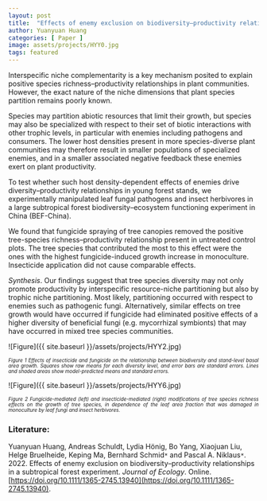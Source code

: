 ```yaml
---
layout: post
title:  "Effects of enemy exclusion on biodiversity–productivity relationships in a subtropical forest experiment"
author: Yuanyuan Huang
categories: [ Paper ]
image: assets/projects/HYY0.jpg
tags: featured
---
```

Interspecific niche complementarity is a key mechanism posited to explain positive species richness–productivity relationships in plant communities. However, the exact nature of the niche dimensions that plant species partition remains poorly known.

Species may partition abiotic resources that limit their growth, but species may also be specialized with respect to their set of biotic interactions with other trophic levels, in particular with enemies including pathogens and consumers. The lower host densities present in more species-diverse plant communities may therefore result in smaller populations of specialized enemies, and in a smaller associated negative feedback these enemies exert on plant productivity.

To test whether such host density-dependent effects of enemies drive diversity–productivity relationships in young forest stands, we experimentally manipulated leaf fungal pathogens and insect herbivores in a large subtropical forest biodiversity–ecosystem functioning experiment in China (BEF-China).

We found that fungicide spraying of tree canopies removed the positive tree-species richness–productivity relationship present in untreated control plots. The tree species that contributed the most to this effect were the ones with the highest fungicide-induced growth increase in monoculture. Insecticide application did not cause comparable effects.

*Synthesis*. Our findings suggest that tree species diversity may not only promote productivity by interspecific resource-niche partitioning but also by trophic niche partitioning. Most likely, partitioning occurred with respect to enemies such as pathogenic fungi. Alternatively, similar effects on tree growth would have occurred if fungicide had eliminated positive effects of a higher diversity of beneficial fungi (e.g. mycorrhizal symbionts) that may have occurred in mixed tree species communities.<br>

![Figure]({{ site.baseurl }}/assets/projects/HYY2.jpg)
<p style='text-align: justify;' ><span style="font-style: italic; font-size:70%">Figure 1 Effects of insecticide and fungicide on the relationship between biodiversity and stand-level basal area growth. Squares show raw means for each diversity level, and error bars are standard errors. Lines and shaded areas show model-predicted means and standard errors.
</span></p>
![Figure]({{ site.baseurl }}/assets/projects/HYY6.jpg)
<p style='text-align: justify;' ><span style="font-style: italic; font-size:70%">Figure 2 Fungicide-mediated (left) and insecticide-mediated (right) modifications of tree species richness effects on the growth of tree species, in dependence of the leaf area fraction that was damaged in monoculture by leaf fungi and insect herbivores. 
</span></p>


### Literature:
Yuanyuan Huang, Andreas Schuldt, Lydia Hönig, Bo Yang, Xiaojuan Liu, Helge Bruelheide, Keping Ma, Bernhard Schmid<code>&ast;</code> and Pascal A. Niklaus<code>&ast;</code>. 2022. Effects of enemy exclusion on biodiversity–productivity relationships in a subtropical forest experiment. *Journal of Ecology*. Online. [https://doi.org/10.1111/1365-2745.13940](https://doi.org/10.1111/1365-2745.13940).
